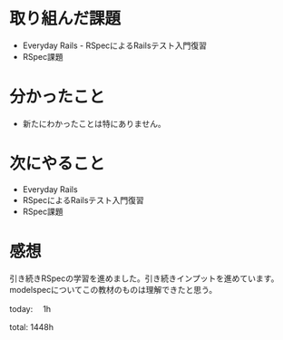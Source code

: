 #  取り組んだ課題
- Everyday Rails - RSpecによるRailsテスト入門復習
- RSpec課題


# 分かったこと
- 新たにわかったことは特にありません。
  
# 次にやること
- Everyday Rails
- RSpecによるRailsテスト入門復習
- RSpec課題


# 感想
引き続きRSpecの学習を進めました。引き続きインプットを進めています。  
modelspecについてこの教材のものは理解できたと思う。

today: 　1h

total: 1448h
